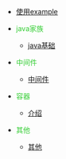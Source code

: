 - [使用example](example "使用example")

- <p style="color:limegreen">java家族</p>

  - [java基础](java/base.md "java基础")

- <p style="color:limegreen">中间件</p>

  - [中间件](java/middleware.md "中间件")

- <p style="color:limegreen">容器</p>

  - [介绍](container/ "介绍")

- <p style="color:limegreen">其他</p>

  - [其他](java/ "其他")


